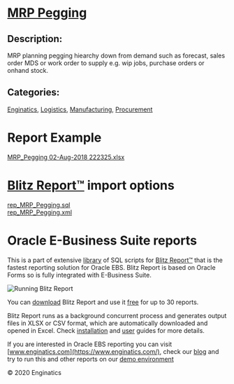 # [MRP Pegging](https://www.enginatics.com/reports/mrp-pegging)
## Description: 
MRP planning pegging hiearchy down from demand such as forecast, sales order MDS or work order to supply e.g. wip jobs, purchase orders or onhand stock.
## Categories: 
[Enginatics](https://www.enginatics.com/library/?pg=1&category[]=Enginatics), [Logistics](https://www.enginatics.com/library/?pg=1&category[]=Logistics), [Manufacturing](https://www.enginatics.com/library/?pg=1&category[]=Manufacturing), [Procurement](https://www.enginatics.com/library/?pg=1&category[]=Procurement)
# Report Example
[MRP_Pegging 02-Aug-2018 222325.xlsx](https://www.enginatics.com/example/mrp-pegging)
# [Blitz Report™](https://www.enginatics.com/blitz-report) import options
[rep_MRP_Pegging.sql](https://www.enginatics.com/export/mrp-pegging)\
[rep_MRP_Pegging.xml](https://www.enginatics.com/xml/mrp-pegging)
# Oracle E-Business Suite reports

This is a part of extensive [library](https://www.enginatics.com/library/) of SQL scripts for [Blitz Report™](https://www.enginatics.com/blitz-report/) that is the fastest reporting solution for Oracle EBS. Blitz Report is based on Oracle Forms so is fully integrated with E-Business Suite. 

![Running Blitz Report](https://www.enginatics.com/wp-content/uploads/2018/01/Running-blitz-report.png) 

You can [download](https://www.enginatics.com/download/) Blitz Report and use it [free](https://www.enginatics.com/pricing/) for up to 30 reports. 

Blitz Report runs as a background concurrent process and generates output files in XLSX or CSV format, which are automatically downloaded and opened in Excel. Check [installation](https://www.enginatics.com/installation-guide/) and [user](https://www.enginatics.com/user-guide/) guides for more details.

If you are interested in Oracle EBS reporting you can visit [www.enginatics.com](https://www.enginatics.com/), check our [blog](https://www.enginatics.com/blog) and try to run this and other reports on our [demo environment](http://demo.enginatics.com/)

© 2020 Enginatics